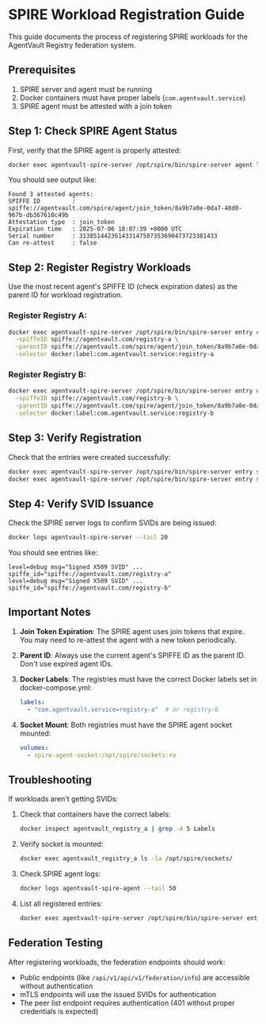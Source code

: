 # SPIRE Workload Registration Guide

This guide documents the process of registering SPIRE workloads for the AgentVault Registry federation system.

## Prerequisites

1. SPIRE server and agent must be running
2. Docker containers must have proper labels (`com.agentvault.service`)
3. SPIRE agent must be attested with a join token

## Step 1: Check SPIRE Agent Status

First, verify that the SPIRE agent is properly attested:

```bash
docker exec agentvault-spire-server /opt/spire/bin/spire-server agent list
```

You should see output like:
```
Found 3 attested agents:
SPIFFE ID         : spiffe://agentvault.com/spire/agent/join_token/8a9b7a0e-0da7-48d0-967b-db367610c49b
Attestation type  : join_token
Expiration time   : 2025-07-06 18:07:39 +0000 UTC
Serial number     : 313851442361433147587353690473723381433
Can re-attest     : false
```

## Step 2: Register Registry Workloads

Use the most recent agent's SPIFFE ID (check expiration dates) as the parent ID for workload registration.

### Register Registry A:
```bash
docker exec agentvault-spire-server /opt/spire/bin/spire-server entry create \
  -spiffeID spiffe://agentvault.com/registry-a \
  -parentID spiffe://agentvault.com/spire/agent/join_token/8a9b7a0e-0da7-48d0-967b-db367610c49b \
  -selector docker:label:com.agentvault.service:registry-a
```

### Register Registry B:
```bash
docker exec agentvault-spire-server /opt/spire/bin/spire-server entry create \
  -spiffeID spiffe://agentvault.com/registry-b \
  -parentID spiffe://agentvault.com/spire/agent/join_token/8a9b7a0e-0da7-48d0-967b-db367610c49b \
  -selector docker:label:com.agentvault.service:registry-b
```

## Step 3: Verify Registration

Check that the entries were created successfully:

```bash
docker exec agentvault-spire-server /opt/spire/bin/spire-server entry show -selector docker:label:com.agentvault.service:registry-a
docker exec agentvault-spire-server /opt/spire/bin/spire-server entry show -selector docker:label:com.agentvault.service:registry-b
```

## Step 4: Verify SVID Issuance

Check the SPIRE server logs to confirm SVIDs are being issued:

```bash
docker logs agentvault-spire-server --tail 20
```

You should see entries like:
```
level=debug msg="Signed X509 SVID" ... spiffe_id="spiffe://agentvault.com/registry-a"
level=debug msg="Signed X509 SVID" ... spiffe_id="spiffe://agentvault.com/registry-b"
```

## Important Notes

1. **Join Token Expiration**: The SPIRE agent uses join tokens that expire. You may need to re-attest the agent with a new token periodically.

2. **Parent ID**: Always use the current agent's SPIFFE ID as the parent ID. Don't use expired agent IDs.

3. **Docker Labels**: The registries must have the correct Docker labels set in docker-compose.yml:
   ```yaml
   labels:
     - "com.agentvault.service=registry-a"  # or registry-b
   ```

4. **Socket Mount**: Both registries must have the SPIRE agent socket mounted:
   ```yaml
   volumes:
     - spire-agent-socket:/opt/spire/sockets:ro
   ```

## Troubleshooting

If workloads aren't getting SVIDs:

1. Check that containers have the correct labels:
   ```bash
   docker inspect agentvault_registry_a | grep -A 5 Labels
   ```

2. Verify socket is mounted:
   ```bash
   docker exec agentvault_registry_a ls -la /opt/spire/sockets/
   ```

3. Check SPIRE agent logs:
   ```bash
   docker logs agentvault-spire-agent --tail 50
   ```

4. List all registered entries:
   ```bash
   docker exec agentvault-spire-server /opt/spire/bin/spire-server entry list
   ```

## Federation Testing

After registering workloads, the federation endpoints should work:
- Public endpoints (like `/api/v1/api/v1/federation/info`) are accessible without authentication
- mTLS endpoints will use the issued SVIDs for authentication
- The peer list endpoint requires authentication (401 without proper credentials is expected)
